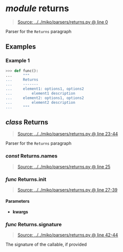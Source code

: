 # *module* **returns**

> [Source: ../../miko/parsers/returns.py @ line 0](../../miko/parsers/returns.py#L0)

Parser for the `Returns` paragraph

## Examples

### Example 1

```python
>>> def func():
...     """
...     Returns
...     -------
...     element1: options1, options2
...         element1 description
...     element2: options1, options2
...         element2 description
...     """
```

## *class* **Returns**

> [Source: ../../miko/parsers/returns.py @ line 23-44](../../miko/parsers/returns.py#L23-L44)

Parser for the `Returns` paragraph

### *const* Returns.**names**

> [Source: ../../miko/parsers/returns.py @ line 25](../../miko/parsers/returns.py#L25)

### *func* Returns.**__init__**

> [Source: ../../miko/parsers/returns.py @ line 27-39](../../miko/parsers/returns.py#L27-L39)

#### Parameters

- **kwargs**


### *func* Returns.**signature**

> [Source: ../../miko/parsers/returns.py @ line 42-44](../../miko/parsers/returns.py#L42-L44)

The signature of the callable, if provided
